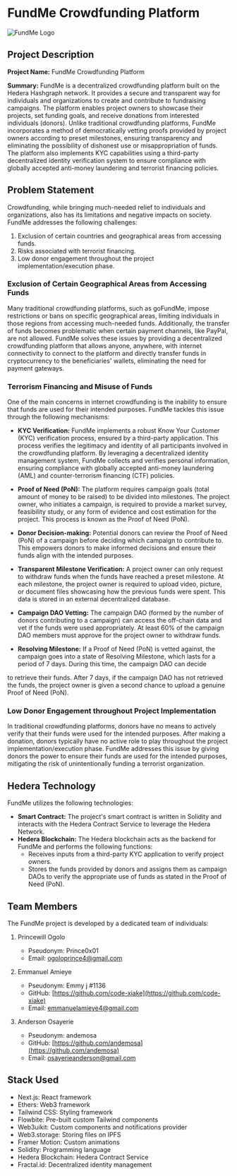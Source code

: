 # FundMe Crowdfunding Platform

![FundMe Logo](/path/to/logo.png) <!-- Add a logo image if available -->

## Project Description

**Project Name:** FundMe Crowdfunding Platform

**Summary:** FundMe is a decentralized crowdfunding platform built on the Hedera Hashgraph network. It provides a secure and transparent way for individuals and organizations to create and contribute to fundraising campaigns. The platform enables project owners to showcase their projects, set funding goals, and receive donations from interested individuals (donors). Unlike traditional crowdfunding platforms, FundMe incorporates a method of democratically vetting proofs provided by project owners according to preset milestones, ensuring transparency and eliminating the possibility of dishonest use or misappropriation of funds. The platform also implements KYC capabilities using a third-party decentralized identity verification system to ensure compliance with globally accepted anti-money laundering and terrorist financing policies.

## Problem Statement

Crowdfunding, while bringing much-needed relief to individuals and organizations, also has its limitations and negative impacts on society. FundMe addresses the following challenges:

1. Exclusion of certain countries and geographical areas from accessing funds.
2. Risks associated with terrorist financing.
3. Low donor engagement throughout the project implementation/execution phase.

### Exclusion of Certain Geographical Areas from Accessing Funds

Many traditional crowdfunding platforms, such as goFundMe, impose restrictions or bans on specific geographical areas, limiting individuals in those regions from accessing much-needed funds. Additionally, the transfer of funds becomes problematic when certain payment channels, like PayPal, are not allowed. FundMe solves these issues by providing a decentralized crowdfunding platform that allows anyone, anywhere, with internet connectivity to connect to the platform and directly transfer funds in cryptocurrency to the beneficiaries' wallets, eliminating the need for payment gateways.

### Terrorism Financing and Misuse of Funds

One of the main concerns in internet crowdfunding is the inability to ensure that funds are used for their intended purposes. FundMe tackles this issue through the following mechanisms:

- **KYC Verification:** FundMe implements a robust Know Your Customer (KYC) verification process, ensured by a third-party application. This process verifies the legitimacy and identity of all participants involved in the crowdfunding platform. By leveraging a decentralized identity management system, FundMe collects and verifies personal information, ensuring compliance with globally accepted anti-money laundering (AML) and counter-terrorism financing (CTF) policies.

- **Proof of Need (PoN):** The platform requires campaign goals (total amount of money to be raised) to be divided into milestones. The project owner, who initiates a campaign, is required to provide a market survey, feasibility study, or any form of evidence and cost estimation for the project. This process is known as the Proof of Need (PoN).

- **Donor Decision-making:** Potential donors can review the Proof of Need (PoN) of a campaign before deciding which campaign to contribute to. This empowers donors to make informed decisions and ensure their funds align with the intended purposes.

- **Transparent Milestone Verification:** A project owner can only request to withdraw funds when the funds have reached a preset milestone. At each milestone, the project owner is required to upload video, picture, or document files showcasing how the previous funds were spent. This data is stored in an external decentralized database.

- **Campaign DAO Vetting:** The campaign DAO (formed by the number of donors contributing to a campaign) can access the off-chain data and vet if the funds were used appropriately. At least 60% of the campaign DAO members must approve for the project owner to withdraw funds.

- **Resolving Milestone:** If a Proof of Need (PoN) is vetted against, the campaign goes into a state of Resolving Milestone, which lasts for a period of 7 days. During this time, the campaign DAO can decide

 to retrieve their funds. After 7 days, if the campaign DAO has not retrieved the funds, the project owner is given a second chance to upload a genuine Proof of Need (PoN).

### Low Donor Engagement throughout Project Implementation

In traditional crowdfunding platforms, donors have no means to actively verify that their funds were used for the intended purposes. After making a donation, donors typically have no active role to play throughout the project implementation/execution phase. FundMe addresses this issue by giving donors the power to ensure their funds are used for the intended purposes, mitigating the risk of unintentionally funding a terrorist organization.

## Hedera Technology

FundMe utilizes the following technologies:

- **Smart Contract:** The project's smart contract is written in Solidity and interacts with the Hedera Contract Service to leverage the Hedera Network.
- **Hedera Blockchain:** The Hedera blockchain acts as the backend for FundMe and performs the following functions:
  - Receives inputs from a third-party KYC application to verify project owners.
  - Stores the funds provided by donors and assigns them as campaign DAOs to verify the appropriate use of funds as stated in the Proof of Need (PoN).

## Team Members

The FundMe project is developed by a dedicated team of individuals:

1) Princewill Ogolo
   - Pseudonym: Prince0x01
   - Email: ogoloprince4@gmail.com

2) Emmanuel Amieye
   - Pseudonym: Emmy j #1136
   - GitHub: [https://github.com/code-xiake](https://github.com/code-xiake)
   - Email: emmanuelamieye4@gmail.com

3) Anderson Osayerie
   - Pseudonym: andemosa
   - GitHub: [https://github.com/andemosa](https://github.com/andemosa)
   - Email: osayerieanderson@gmail.com

## Stack Used

- Next.js: React framework
- Ethers: Web3 framework
- Tailwind CSS: Styling framework
- Flowbite: Pre-built custom Tailwind components
- Web3uikit: Custom components and notifications provider
- Web3.storage: Storing files on IPFS
- Framer Motion: Custom animations
- Solidity: Programming language
- Hedera Blockchain: Hedera Contract Service
- Fractal.id: Decentralized identity management
